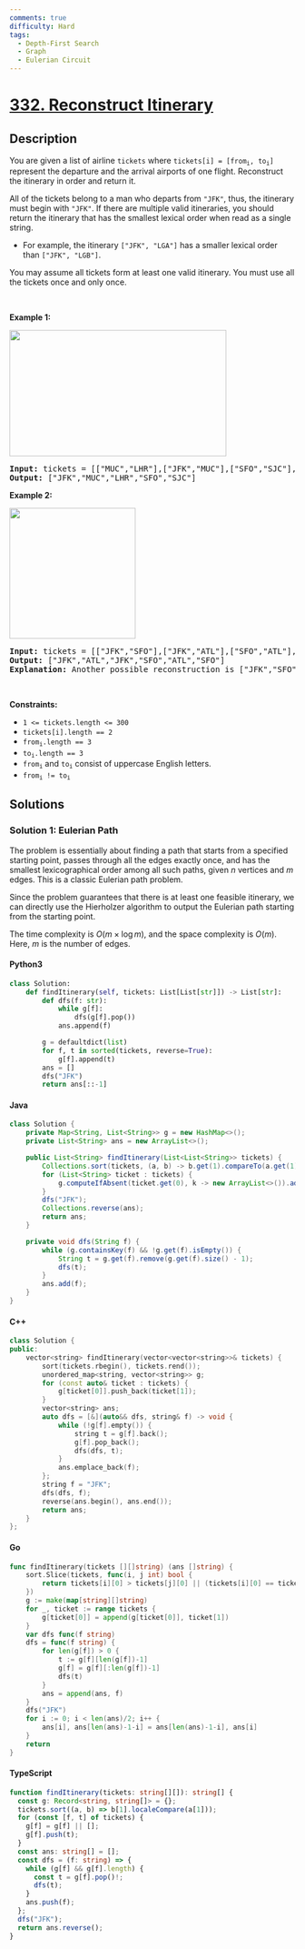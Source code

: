 ```yaml
---
comments: true
difficulty: Hard
tags:
  - Depth-First Search
  - Graph
  - Eulerian Circuit
---
```


<!-- problem:start -->

# [332. Reconstruct Itinerary](https://leetcode.com/problems/reconstruct-itinerary)


## Description

<!-- description:start -->

<p>You are given a list of airline <code>tickets</code> where <code>tickets[i] = [from<sub>i</sub>, to<sub>i</sub>]</code> represent the departure and the arrival airports of one flight. Reconstruct the itinerary in order and return it.</p>

<p>All of the tickets belong to a man who departs from <code>&quot;JFK&quot;</code>, thus, the itinerary must begin with <code>&quot;JFK&quot;</code>. If there are multiple valid itineraries, you should return the itinerary that has the smallest lexical order when read as a single string.</p>

<ul>
	<li>For example, the itinerary <code>[&quot;JFK&quot;, &quot;LGA&quot;]</code> has a smaller lexical order than <code>[&quot;JFK&quot;, &quot;LGB&quot;]</code>.</li>
</ul>

<p>You may assume all tickets form at least one valid itinerary. You must use all the tickets once and only once.</p>

<p>&nbsp;</p>
<p><strong class="example">Example 1:</strong></p>
<img alt="" src="https://fastly.jsdelivr.net/gh/doocs/leetcode@main/solution/0300-0399/0332.Reconstruct%20Itinerary/images/itinerary1-graph.jpg" style="width: 382px; height: 222px;" />
<pre>
<strong>Input:</strong> tickets = [[&quot;MUC&quot;,&quot;LHR&quot;],[&quot;JFK&quot;,&quot;MUC&quot;],[&quot;SFO&quot;,&quot;SJC&quot;],[&quot;LHR&quot;,&quot;SFO&quot;]]
<strong>Output:</strong> [&quot;JFK&quot;,&quot;MUC&quot;,&quot;LHR&quot;,&quot;SFO&quot;,&quot;SJC&quot;]
</pre>

<p><strong class="example">Example 2:</strong></p>
<img alt="" src="https://fastly.jsdelivr.net/gh/doocs/leetcode@main/solution/0300-0399/0332.Reconstruct%20Itinerary/images/itinerary2-graph.jpg" style="width: 222px; height: 230px;" />
<pre>
<strong>Input:</strong> tickets = [[&quot;JFK&quot;,&quot;SFO&quot;],[&quot;JFK&quot;,&quot;ATL&quot;],[&quot;SFO&quot;,&quot;ATL&quot;],[&quot;ATL&quot;,&quot;JFK&quot;],[&quot;ATL&quot;,&quot;SFO&quot;]]
<strong>Output:</strong> [&quot;JFK&quot;,&quot;ATL&quot;,&quot;JFK&quot;,&quot;SFO&quot;,&quot;ATL&quot;,&quot;SFO&quot;]
<strong>Explanation:</strong> Another possible reconstruction is [&quot;JFK&quot;,&quot;SFO&quot;,&quot;ATL&quot;,&quot;JFK&quot;,&quot;ATL&quot;,&quot;SFO&quot;] but it is larger in lexical order.
</pre>

<p>&nbsp;</p>
<p><strong>Constraints:</strong></p>

<ul>
	<li><code>1 &lt;= tickets.length &lt;= 300</code></li>
	<li><code>tickets[i].length == 2</code></li>
	<li><code>from<sub>i</sub>.length == 3</code></li>
	<li><code>to<sub>i</sub>.length == 3</code></li>
	<li><code>from<sub>i</sub></code> and <code>to<sub>i</sub></code> consist of uppercase English letters.</li>
	<li><code>from<sub>i</sub> != to<sub>i</sub></code></li>
</ul>

<!-- description:end -->

## Solutions

<!-- solution:start -->

### Solution 1: Eulerian Path

The problem is essentially about finding a path that starts from a specified starting point, passes through all the edges exactly once, and has the smallest lexicographical order among all such paths, given $n$ vertices and $m$ edges. This is a classic Eulerian path problem.

Since the problem guarantees that there is at least one feasible itinerary, we can directly use the Hierholzer algorithm to output the Eulerian path starting from the starting point.

The time complexity is $O(m \times \log m)$, and the space complexity is $O(m)$. Here, $m$ is the number of edges.

<!-- tabs:start -->

#### Python3

```python
class Solution:
    def findItinerary(self, tickets: List[List[str]]) -> List[str]:
        def dfs(f: str):
            while g[f]:
                dfs(g[f].pop())
            ans.append(f)

        g = defaultdict(list)
        for f, t in sorted(tickets, reverse=True):
            g[f].append(t)
        ans = []
        dfs("JFK")
        return ans[::-1]
```

#### Java

```java
class Solution {
    private Map<String, List<String>> g = new HashMap<>();
    private List<String> ans = new ArrayList<>();

    public List<String> findItinerary(List<List<String>> tickets) {
        Collections.sort(tickets, (a, b) -> b.get(1).compareTo(a.get(1)));
        for (List<String> ticket : tickets) {
            g.computeIfAbsent(ticket.get(0), k -> new ArrayList<>()).add(ticket.get(1));
        }
        dfs("JFK");
        Collections.reverse(ans);
        return ans;
    }

    private void dfs(String f) {
        while (g.containsKey(f) && !g.get(f).isEmpty()) {
            String t = g.get(f).remove(g.get(f).size() - 1);
            dfs(t);
        }
        ans.add(f);
    }
}
```

#### C++

```cpp
class Solution {
public:
    vector<string> findItinerary(vector<vector<string>>& tickets) {
        sort(tickets.rbegin(), tickets.rend());
        unordered_map<string, vector<string>> g;
        for (const auto& ticket : tickets) {
            g[ticket[0]].push_back(ticket[1]);
        }
        vector<string> ans;
        auto dfs = [&](auto&& dfs, string& f) -> void {
            while (!g[f].empty()) {
                string t = g[f].back();
                g[f].pop_back();
                dfs(dfs, t);
            }
            ans.emplace_back(f);
        };
        string f = "JFK";
        dfs(dfs, f);
        reverse(ans.begin(), ans.end());
        return ans;
    }
};
```

#### Go

```go
func findItinerary(tickets [][]string) (ans []string) {
	sort.Slice(tickets, func(i, j int) bool {
		return tickets[i][0] > tickets[j][0] || (tickets[i][0] == tickets[j][0] && tickets[i][1] > tickets[j][1])
	})
	g := make(map[string][]string)
	for _, ticket := range tickets {
		g[ticket[0]] = append(g[ticket[0]], ticket[1])
	}
	var dfs func(f string)
	dfs = func(f string) {
		for len(g[f]) > 0 {
			t := g[f][len(g[f])-1]
			g[f] = g[f][:len(g[f])-1]
			dfs(t)
		}
		ans = append(ans, f)
	}
	dfs("JFK")
	for i := 0; i < len(ans)/2; i++ {
		ans[i], ans[len(ans)-1-i] = ans[len(ans)-1-i], ans[i]
	}
	return
}
```

#### TypeScript

```ts
function findItinerary(tickets: string[][]): string[] {
  const g: Record<string, string[]> = {};
  tickets.sort((a, b) => b[1].localeCompare(a[1]));
  for (const [f, t] of tickets) {
    g[f] = g[f] || [];
    g[f].push(t);
  }
  const ans: string[] = [];
  const dfs = (f: string) => {
    while (g[f] && g[f].length) {
      const t = g[f].pop()!;
      dfs(t);
    }
    ans.push(f);
  };
  dfs("JFK");
  return ans.reverse();
}
```

<!-- tabs:end -->

<!-- solution:end -->

<!-- problem:end -->
